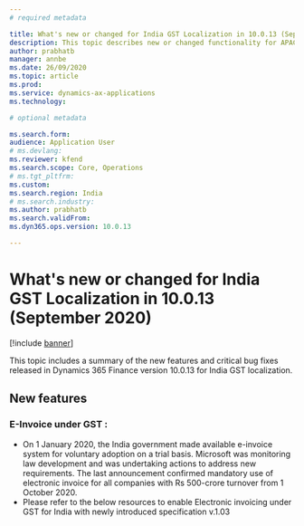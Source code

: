 ```yaml
---
# required metadata

title: What's new or changed for India GST Localization in 10.0.13 (September 2020)
description: This topic describes new or changed functionality for APAC India GST features released in Dynamics 365 Finance version 10.0.13.
author: prabhatb
manager: annbe
ms.date: 26/09/2020
ms.topic: article
ms.prod: 
ms.service: dynamics-ax-applications
ms.technology: 

# optional metadata

ms.search.form: 
audience: Application User
# ms.devlang: 
ms.reviewer: kfend
ms.search.scope: Core, Operations
# ms.tgt_pltfrm: 
ms.custom: 
ms.search.region: India
# ms.search.industry: 
ms.author: prabhatb
ms.search.validFrom: 
ms.dyn365.ops.version: 10.0.13

---
```


# What's new or changed for India GST Localization in 10.0.13 (September 2020)

[!include [banner](../includes/banner.md)]

This topic includes a summary of the new features and critical bug fixes released in Dynamics 365 Finance version 10.0.13 for India GST localization. 

## New features

### E-Invoice under GST :   

- On 1 January 2020, the India government made available e-invoice system for voluntary adoption on a trial basis. Microsoft was monitoring law development and was undertaking actions to address new requirements. The last announcement confirmed mandatory use of electronic invoice for all companies with Rs 500-crore turnover from 1 October 2020. 
- Please refer to the below resources to enable Electronic invoicing under GST for India with newly introduced specification v.1.03
 
 
